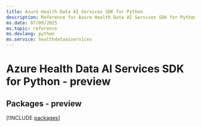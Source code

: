 ```yaml
---
title: Azure Health Data AI Services SDK for Python
description: Reference for Azure Health Data AI Services SDK for Python
ms.date: 07/09/2025
ms.topic: reference
ms.devlang: python
ms.service: healthdataaiservices
---
```

# Azure Health Data AI Services SDK for Python - preview
## Packages - preview
[!INCLUDE [packages](health-data-ai-services-index.md)]